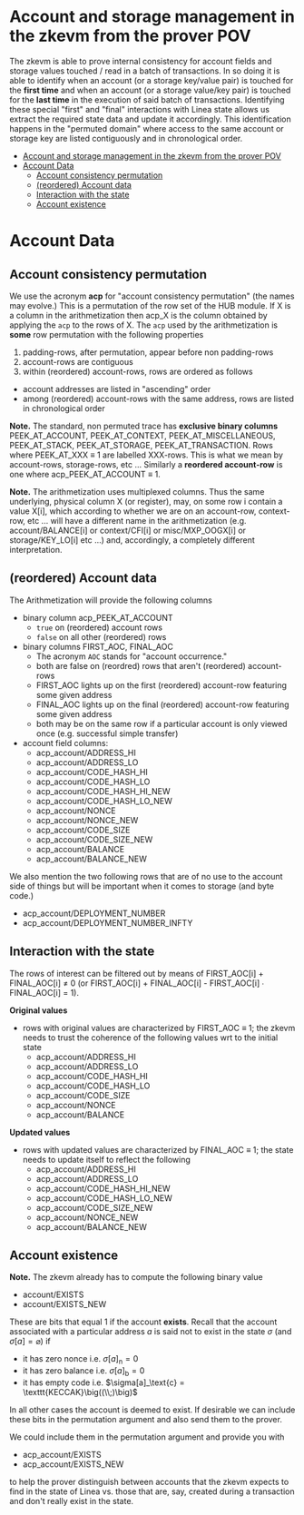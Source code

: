 # Account and storage management in the zkevm from the prover POV

The zkevm is able to prove internal consistency for account fields and storage values touched / read in a batch of transactions. In so doing it is able to identify when an account (or a storage key/value pair) is touched for the **first time** and when an account (or a storage value/key pair) is touched for the **last time** in the execution of said batch of transactions. Identifying these special "first" and "final" interactions with Linea state allows us extract the required state data and update it accordingly. This identification happens in the "permuted domain" where access to the same account or storage key are listed contiguously and in chronological order.

- [Account and storage management in the zkevm from the prover POV](#account-and-storage-management-in-the-zkevm-from-the-prover-pov)
- [Account Data](#account-data)
  - [Account consistency permutation](#account-consistency-permutation)
  - [(reordered) Account data](#reordered-account-data)
  - [Interaction with the state](#interaction-with-the-state)
  - [Account existence](#account-existence)

# Account Data

## Account consistency permutation

We use the acronym **acp** for "account consistency permutation" (the names may evolve.) This is a permutation of the row set of the HUB module. If X is a column in the arithmetization then acp_X is the column obtained by applying the `acp` to the rows of X. The `acp` used by the arithmetization is **some** row permutation with the following properties
1. padding-rows, after permutation, appear before non padding-rows
2. account-rows are contiguous
3. within (reordered) account-rows, rows are ordered as follows
  - account addresses are listed in "ascending" order
  - among (reordered) account-rows with the same address, rows are listed in chronological order

**Note.** The standard, non permuted trace has **exclusive binary columns** PEEK_AT_ACCOUNT, PEEK_AT_CONTEXT, PEEK_AT_MISCELLANEOUS, PEEK_AT_STACK, PEEK_AT_STORAGE, PEEK_AT_TRANSACTION. Rows where PEEK_AT_XXX ≡ 1 are labelled XXX-rows. This is what we mean by account-rows, storage-rows, etc ... Similarly a **reordered account-row** is one where acp_PEEK_AT_ACCOUNT ≡ 1.

**Note.** The arithmetization uses multiplexed columns. Thus the same underlying, physical column X (or register), may, on some row i contain a value X[i], which according to whether we are on an account-row, context-row, etc ... will have a different name in the arithmetization (e.g. account/BALANCE[i] or context/CFI[i] or misc/MXP_OOGX[i] or storage/KEY_LO[i] etc ...) and, accordingly, a completely different interpretation.

## (reordered) Account data

The Arithmetization will provide the following columns 
- binary column acp_PEEK_AT_ACCOUNT
  - `true` on (reordered) account rows
  - `false` on all other (reordered) rows
- binary columns FIRST_AOC, FINAL_AOC
  - The acronym `AOC` stands for "account occurrence."
  - both are false on (reordred) rows that aren't (reordered) account-rows
  - FIRST_AOC lights up on the first (reordered) account-row featuring some given address
  - FINAL_AOC lights up on the final (reordered) account-row featuring some given address
  - both may be on the same row if a particular account is only viewed once (e.g. successful simple transfer)
- account field columns:
  - acp_account/ADDRESS_HI
  - acp_account/ADDRESS_LO
  - acp_account/CODE_HASH_HI
  - acp_account/CODE_HASH_LO
  - acp_account/CODE_HASH_HI_NEW
  - acp_account/CODE_HASH_LO_NEW
  - acp_account/NONCE
  - acp_account/NONCE_NEW
  - acp_account/CODE_SIZE
  - acp_account/CODE_SIZE_NEW
  - acp_account/BALANCE
  - acp_account/BALANCE_NEW

We also mention the two following rows that are of no use to the account side of things but will be important when it comes to storage (and byte code.)
- acp_account/DEPLOYMENT_NUMBER
- acp_account/DEPLOYMENT_NUMBER_INFTY

## Interaction with the state

The rows of interest can be filtered out by means of FIRST_AOC[i] + FINAL_AOC[i] ≠ 0 (or FIRST_AOC[i] + FINAL_AOC[i] - FIRST_AOC[i] ∙ FINAL_AOC[i] = 1).

**Original values**
- rows with original values are characterized by FIRST_AOC ≡ 1; the zkevm needs to trust the coherence of the following values wrt to the initial state
  - acp_account/ADDRESS_HI
  - acp_account/ADDRESS_LO
  - acp_account/CODE_HASH_HI
  - acp_account/CODE_HASH_LO
  - acp_account/CODE_SIZE
  - acp_account/NONCE
  - acp_account/BALANCE

**Updated values**
- rows with updated values are characterized by FINAL_AOC ≡ 1; the state needs to update itself to reflect the following
  - acp_account/ADDRESS_HI
  - acp_account/ADDRESS_LO
  - acp_account/CODE_HASH_HI_NEW
  - acp_account/CODE_HASH_LO_NEW
  - acp_account/CODE_SIZE_NEW
  - acp_account/NONCE_NEW
  - acp_account/BALANCE_NEW

## Account existence

**Note.** The zkevm already has to compute the following binary value
- account/EXISTS
- account/EXISTS_NEW

These are bits that equal 1 if the account **exists**. Recall that the account associated with a particular address $a$ is said not to exist in the state $\sigma$ (and $\sigma[a] = \varnothing$) if
- it has zero nonce i.e. $\sigma[a]_\text{n} = 0$
- it has zero balance i.e. $\sigma[a]_\text{b} = 0$
- it has empty code i.e. $\sigma[a]_\text{c} = \texttt{KECCAK}\big((\\;)\big)$

In all other cases the account is deemed to exist. If desirable we can include these bits in the permutation argument and also send them to the prover.

We could include them in the permutation argument and provide you with
- acp_account/EXISTS
- acp_account/EXISTS_NEW

to help the prover distinguish between accounts that the zkevm expects to find in the state of Linea vs. those that are, say, created during a transaction and don't really exist in the state.
